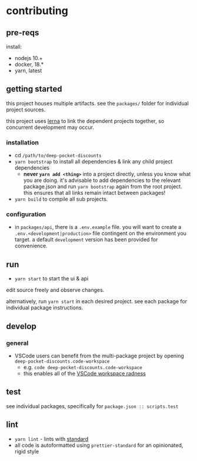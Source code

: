 # contributing

## pre-reqs

install:

- nodejs 10.+
- docker, 18.*
- yarn, latest

## getting started

this project houses multiple artifacts.  see the `packages/` folder for individual project sources.

this project uses [lerna](https://www.npmjs.com/package/lerna) to link the dependent projects together, so concurrent development may occur.

### installation

- cd `/path/to/deep-pocket-discounts`
- `yarn bootstrap` to install all dependencies & link any child project dependencies
  - **never `yarn add <thing>`** into a project directly, unless you know what you are doing.  it's advisable to add dependencies to the relevant package.json and run `yarn bootstrap` again from the root project.  this ensures that all links remain intact between packages!
- `yarn build` to compile all sub projects.

### configuration

- in `packages/api`, there is a `.env.example` file.  you will want to create a `.env.<development|production>` file contingent on the environment you target.  a default `development` version has been provided for convenience.

## run

- `yarn start` to start the ui & api

edit source freely and observe changes.

alternatively, run `yarn start` in each desired project.  see each package for individual package instructions.

## develop

### general

- VSCode users can benefit from the multi-package project by opening `deep-pocket-discounts.code-workspace`
  - e.g. `code deep-pocket-discounts.code-workspace`
  - this enables all of the [VSCode workspace radness](https://code.visualstudio.com/docs/editor/multi-root-workspaces)

## test

see individual packages, specifically for `package.json :: scripts.test`


## lint

- `yarn lint` - lints with [standard](https://standardjs.com/)
- all code is autoformatted using `prettier-standard` for an opinionated, rigid style
